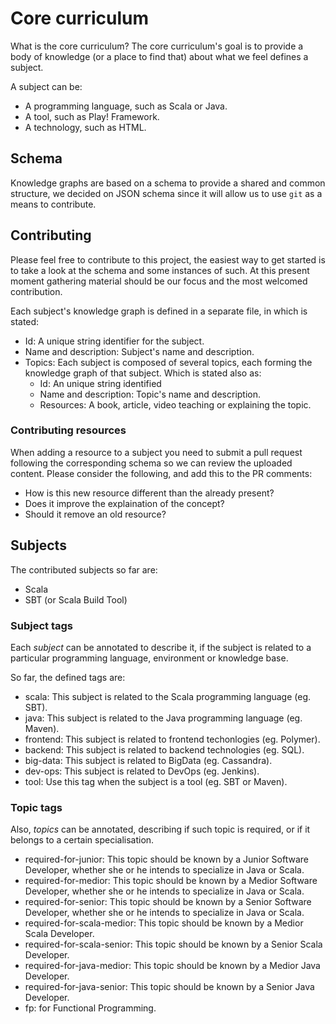 # Core curriculum
What is the core curriculum?
The core curriculum's goal is to provide a body of knowledge (or a place to find that) about what we feel defines a subject.

A subject can be:
- A programming language, such as Scala or Java.
- A tool, such as Play! Framework.
- A technology, such as HTML.

## Schema
Knowledge graphs are based on a schema to provide a shared and common structure, we decided on JSON schema since it will allow us to use `git` as a means to contribute.

## Contributing
Please feel free to contribute to this project, the easiest way to get started is to take a look at the schema and some instances of such. At this present moment gathering material should be our focus and the most welcomed contribution.

Each subject's knowledge graph is defined in a separate file, in which is stated:
- Id: A unique string identifier for the subject.
- Name and description: Subject's name and description.
- Topics: Each subject is composed of several topics, each forming the knowledge graph of that subject. Which is stated also as:
    - Id: An unique string identified
    - Name and description: Topic's name and description.
    - Resources: A book, article, video teaching or explaining the topic.

### Contributing resources
When adding a resource to a subject you need to submit a pull request following the corresponding schema so we can review the uploaded content.
Please consider the following, and add this to the PR comments:
- How is this new resource different than the already present?
- Does it improve the explaination of the concept?
- Should it remove an old resource?

## Subjects
The contributed subjects so far are:

- Scala
- SBT (or Scala Build Tool)

### Subject tags
Each *subject* can be annotated to describe it, if the subject is related to a particular programming language, environment or knowledge base.

So far, the defined tags are:

- scala: This subject is related to the Scala programming language (eg. SBT).
- java: This subject is related to the Java programming language (eg. Maven).
- frontend: This subject is related to frontend techonlogies (eg. Polymer).
- backend: This subject is related to backend technologies (eg. SQL).
- big-data: This subject is related to BigData (eg. Cassandra).
- dev-ops: This subject is related to DevOps (eg. Jenkins).
- tool: Use this tag when the subject is a tool (eg. SBT or Maven).


### Topic tags
Also, *topics* can be annotated, describing if such topic is required, or if it belongs to a certain specialisation.

- required-for-junior: This topic should be known by a Junior Software Developer, whether she or he intends to specialize in Java or Scala.
- required-for-medior: This topic should be known by a Medior Software Developer, whether she or he intends to specialize in Java or Scala.
- required-for-senior: This topic should be known by a Senior Software Developer, whether she or he intends to specialize in Java or Scala.
- required-for-scala-medior: This topic should be known by a Medior Scala Developer.
- required-for-scala-senior: This topic should be known by a Senior Scala Developer.
- required-for-java-medior: This topic should be known by a Medior Java Developer.
- required-for-java-senior: This topic should be known by a Senior Java Developer.
- fp: for Functional Programming.
